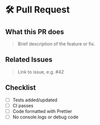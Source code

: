 # 🛠 Pull Request

## What this PR does

> Brief description of the feature or fix.

## Related Issues

> Link to issue, e.g. #42

## Checklist

- [ ] Tests added/updated
- [ ] CI passes
- [ ] Code formatted with Prettier
- [ ] No console.logs or debug code
